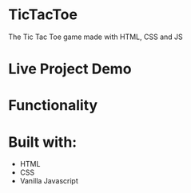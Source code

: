 # TicTacToe
The Tic Tac Toe game made with HTML, CSS and JS

# Live Project Demo


# Functionality


# Built with:
 - HTML
 - CSS
 - Vanilla Javascript
